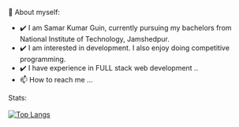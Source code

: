 🌱 About myself:
- ✔️ I am Samar Kumar Guin, currently pursuing my bachelors from National Institute of Technology, Jamshedpur.
- ✔️ I am interested in development. I also enjoy doing competitive programming.
- ✔️ I have experience in FULL stack web development ..
- 📫 How to reach me ...

Stats:
<br/>
<br/>
[![Top Langs](https://github-readme-stats.vercel.app/api/top-langs/?username=Samar-ctrl&layout=compact)](https://github.com/anuraghazra/github-readme-stats)
<!---
Samar-ctrl/Samar-ctrl is a ✨ special ✨ repository because its `README.md` (this file) appears on your GitHub profile.
You can click the Preview link to take a look at your changes.
--->
